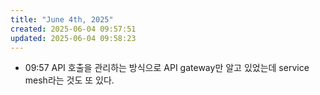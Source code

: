 ```yaml
---
title: "June 4th, 2025"
created: 2025-06-04 09:57:51
updated: 2025-06-04 09:58:23
---
```

  * 09:57 API 호출을 관리하는 방식으로 API gateway만 알고 있었는데 service mesh라는 것도 또 있다.
